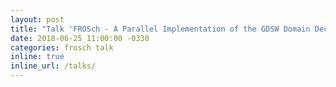 ```yaml
---
layout: post
title: "Talk 'FROSch - A Parallel Implementation of the GDSW Domain Decomposition Preconditioner in Trilinos' at the DD25 conference, St. John's, Canada"
date: 2018-06-25 11:00:00 -0330
categories: frosch talk
inline: true
inline_url: /talks/
---
```

